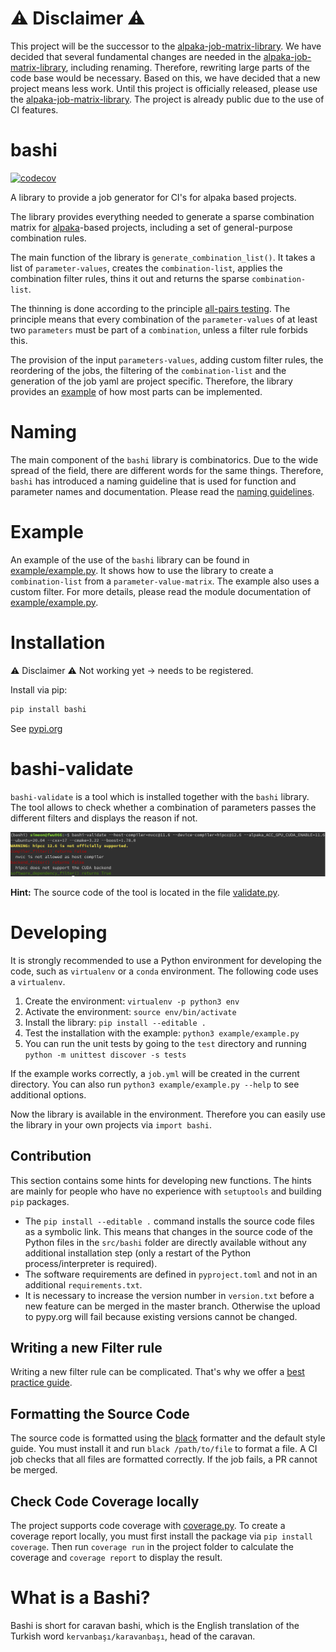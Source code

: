 # ⚠️ Disclaimer ⚠️

This project will be the successor to the [alpaka-job-matrix-library](https://github.com/alpaka-group/alpaka-job-matrix-library). We have decided that several fundamental changes are needed in the [alpaka-job-matrix-library](https://github.com/alpaka-group/alpaka-job-matrix-library), including renaming. Therefore, rewriting large parts of the code base would be necessary. Based on this, we have decided that a new project means less work. Until this project is officially released, please use the [alpaka-job-matrix-library](https://github.com/alpaka-group/alpaka-job-matrix-library). The project is already public due to the use of CI features.

# bashi

[![codecov](https://codecov.io/github/alpaka-group/bashi/graph/badge.svg?token=QEF8G02ZST)](https://codecov.io/github/alpaka-group/bashi)

A library to provide a job generator for CI's for alpaka based projects.

The library provides everything needed to generate a sparse combination matrix for [alpaka](https://github.com/alpaka-group/alpaka)-based projects, including a set of general-purpose combination rules.

The main function of the library is `generate_combination_list()`. It takes a list of `parameter-values`, creates the `combination-list`, applies the combination filter rules, thins it out and returns the sparse `combination-list`.

The thinning is done according to the principle [all-pairs testing](https://en.wikipedia.org/wiki/All-pairs_testing). The principle means that every combination of the `parameter-values` of at least two `parameters` must be part of a `combination`, unless a filter rule forbids this.

The provision of the input `parameters-values`, adding custom filter rules, the reordering of the jobs, the filtering of the `combination-list` and the generation of the job yaml are project specific. Therefore, the library provides an [example](example/example.py) of how most parts can be implemented.

# Naming

The main component of the `bashi` library is combinatorics. Due to the wide spread of the field, there are different words for the same things. Therefore, `bashi` has introduced a naming guideline that is used for function and parameter names and documentation. Please read the [naming guidelines](docs/naming.md).

# Example

An example of the use of the `bashi` library can be found in [example/example.py](example/example.py). It shows how to use the library to create a `combination-list` from a `parameter-value-matrix`. The example also uses a custom filter. For more details, please read the module documentation of [example/example.py](example/example.py).

# Installation

⚠️ Disclaimer ⚠️ Not working yet -> needs to be registered.

Install via pip:

```bash
pip install bashi
```

See [pypi.org](https://pypi.org/project/bashi/)

# bashi-validate

`bashi-validate` is a tool which is installed together with the `bashi` library. The tool allows to check whether a combination of parameters passes the different filters and displays the reason if not.

![bashi-validate example](docs/images/bashi-validate-example.png)

**Hint:** The source code of the tool is located in the file [validate.py](src/bashiValidate/validate.py).


# Developing

It is strongly recommended to use a Python environment for developing the code, such as `virtualenv` or a `conda` environment. The following code uses a `virtualenv`.

1. Create the environment: `virtualenv -p python3 env`
2. Activate the environment: `source env/bin/activate`
3. Install the library: `pip install --editable .`
4. Test the installation with the example: `python3 example/example.py`
5. You can run the unit tests by going to the `test` directory and running `python -m unittest discover -s tests`

If the example works correctly, a `job.yml` will be created in the current directory. You can also run `python3 example/example.py --help` to see additional options.

Now the library is available in the environment. Therefore you can easily use the library in your own projects via `import bashi`.

## Contribution

This section contains some hints for developing new functions. The hints are mainly for people who have no experience with `setuptools` and building `pip` packages.

* The `pip install --editable .` command installs the source code files as a symbolic link. This means that changes in the source code of the Python files in the `src/bashi` folder are directly available without any additional installation step (only a restart of the Python process/interpreter is required).
* The software requirements are defined in `pyproject.toml` and not in an additional `requirements.txt`.
* It is necessary to increase the version number in `version.txt` before a new feature can be merged in the master branch. Otherwise the upload to pypy.org will fail because existing versions cannot be changed.

## Writing a new Filter rule

Writing a new filter rule can be complicated. That's why we offer a [best practice guide](docs/rules.md).

## Formatting the Source Code

The source code is formatted using the [black](https://pypi.org/project/black/) formatter and the default style guide. You must install it and run `black /path/to/file` to format a file. A CI job checks that all files are formatted correctly. If the job fails, a PR cannot be merged.

## Check Code Coverage locally

The project supports code coverage with [coverage.py](https://coverage.readthedocs.io). To create a coverage report locally, you must first install the package via `pip install coverage`. Then run `coverage run` in the project folder to calculate the coverage and `coverage report` to display the result.

# What is a Bashi?

Bashi is short for caravan bashi, which is the English translation of the Turkish word  `kervanbaşı/karavanbaşı`, head of the caravan.
